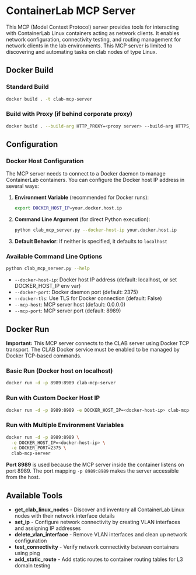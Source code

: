 # ContainerLab MCP Server

This MCP (Model Context Protocol) server provides tools for interacting with ContainerLab Linux containers acting as network clients. It enables network configuration, connectivity testing, and routing management for network clients in the lab environments. 
This MCP server is limited to discovering and automating tasks on clab nodes of type Linux.

## Docker Build

### Standard Build
```bash
docker build . -t clab-mcp-server
```

### Build with Proxy (if behind corporate proxy)
```bash
docker build . --build-arg HTTP_PROXY=<proxy server> --build-arg HTTPS_PROXY=<proxy server> --build-arg NO_PROXY=<subnets to skip> -t clab-mcp-server
```

## Configuration

### Docker Host Configuration

The MCP server needs to connect to a Docker daemon to manage ContainerLab containers. You can configure the Docker host IP address in several ways:

1. **Environment Variable** (recommended for Docker runs):
   ```bash
   export DOCKER_HOST_IP=your.docker.host.ip
   ```

2. **Command Line Argument** (for direct Python execution):
   ```bash
   python clab_mcp_server.py --docker-host-ip your.docker.host.ip
   ```

3. **Default Behavior**: If neither is specified, it defaults to `localhost`

### Available Command Line Options

```bash
python clab_mcp_server.py --help
```

- `--docker-host-ip`: Docker host IP address (default: localhost, or set DOCKER_HOST_IP env var)
- `--docker-port`: Docker daemon port (default: 2375)
- `--docker-tls`: Use TLS for Docker connection (default: False)
- `--mcp-host`: MCP server host (default: 0.0.0.0)
- `--mcp-port`: MCP server port (default: 8989)

## Docker Run

**Important:** This MCP server connects to the CLAB server using Docker TCP transport. The CLAB Docker service must be enabled to be managed by Docker TCP-based commands.

### Basic Run (Docker host on localhost)
```bash
docker run -d -p 8989:8989 clab-mcp-server
```

### Run with Custom Docker Host IP
```bash
docker run -d -p 8989:8989 -e DOCKER_HOST_IP=<docker-host-ip> clab-mcp-server
```

### Run with Multiple Environment Variables
```bash
docker run -d -p 8989:8989 \
  -e DOCKER_HOST_IP=<docker-host-ip> \
  -e DOCKER_PORT=2375 \
  clab-mcp-server
```

**Port 8989** is used because the MCP server inside the container listens on port 8989. The port mapping `-p 8989:8989` makes the server accessible from the host.

## Available Tools

- **get_clab_linux_nodes** - Discover and inventory all ContainerLab Linux nodes with their network interface details
- **set_ip** - Configure network connectivity by creating VLAN interfaces and assigning IP addresses  
- **delete_vlan_interface** - Remove VLAN interfaces and clean up network configuration
- **test_connectivity** - Verify network connectivity between containers using ping
- **add_static_route** - Add static routes to container routing tables for L3 domain testing
